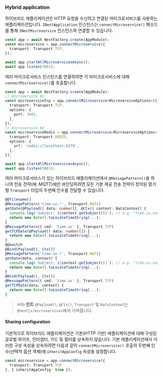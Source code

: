 ### Hybrid application

하이브리드 애플리케이션은 HTTP 요청을 수신하고 연결된 마이크로서비스를 사용하는 애플리케이션입니다. `INestApplication` 인스턴스는 `connectMicroservice()` 메소드를 통해 `INestMicroservice` 인스턴스와 연결할 수 있습니다.

```typescript
const app = await NestFactory.create(AppModule);
const microservice = app.connectMicroservice({
  transport: Transport.TCP,
});

await app.startAllMicroservicesAsync();
await app.listen(3001);
```

여러 마이크로서비스 인스턴스를 연결하려면 각 마이크로서비스에 대해 `connectMicroservice()`를 호출합니다.

```typescript
const app = await NestFactory.create(AppModule);
// microservice #1
const microserviceTcp = app.connectMicroservice<MicroserviceOptions>({
  transport: Transport.TCP,
  options: {
    port: 3001,
  },
});
// microservice #2
const microserviceRedis = app.connectMicroservice<MicroserviceOptions>({
  transport: Transport.REDIS,
  options: {
    url: 'redis://localhost:6379',
  },
});

await app.startAllMicroservicesAsync();
await app.listen(3001);
```

여러 마이크로서비스가 있는 하이브리드 애플리케이션에서 `@MessagePattern()`을 하나의 전송 전략(예: MQTT)에만 바인딩하려면 모든 기본 제공 전송 전략이 정의된 열거형 `Transport` 타입의 두번째 인수를 전달할 수 있습니다.

```typescript
@@filename()
@MessagePattern('time.us.*', Transport.NATS)
getDate(@Payload() data: number[], @Ctx() context: NatsContext) {
  console.log(`Subject: ${context.getSubject()}`); // e.g. "time.us.east"
  return new Date().toLocaleTimeString(...);
}
@MessagePattern({ cmd: 'time.us' }, Transport.TCP)
getTCPDate(@Payload() data: number[]) {
  return new Date().toLocaleTimeString(...);
}
@@switch
@Bind(Payload(), Ctx())
@MessagePattern('time.us.*', Transport.NATS)
getDate(data, context) {
  console.log(`Subject: ${context.getSubject()}`); // e.g. "time.us.east"
  return new Date().toLocaleTimeString(...);
}
@Bind(Payload(), Ctx())
@MessagePattern({ cmd: 'time.us' }, Transport.TCP)
getTCPDate(data, context) {
  return new Date().toLocaleTimeString(...);
}
```

> info **힌트** `@Payload()`, `@Ctx()`, `Transport` 및 `NatsContext`는 `@nestjs/microservices`에서 가져옵니다.

#### Sharing configuration

기본적으로 하이브리드 애플리케이션은 기본(HTTP 기반) 애플리케이션에 대해 구성된 글로벌 파이프, 인터셉터, 가드 및 필터를 상속하지 않습니다.
기본 애플리케이션에서 이러한 구성 속성을 상속하려면 다음과 같이 `connectMicroservice()` 호출의 두번째 인수(선택적 옵션 객체)에 `inheritAppConfig` 속성을 설정합니다.

```typescript
const microservice = app.connectMicroservice({
  transport: Transport.TCP
}, { inheritAppConfig: true });
```
